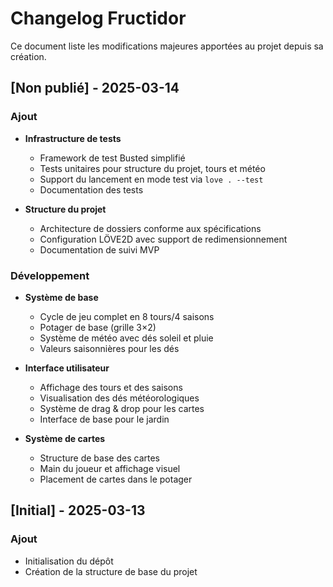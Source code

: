 # Changelog Fructidor

Ce document liste les modifications majeures apportées au projet depuis sa création.

## [Non publié] - 2025-03-14

### Ajout
- **Infrastructure de tests**
  - Framework de test Busted simplifié
  - Tests unitaires pour structure du projet, tours et météo
  - Support du lancement en mode test via `love . --test`
  - Documentation des tests

- **Structure du projet**
  - Architecture de dossiers conforme aux spécifications
  - Configuration LÖVE2D avec support de redimensionnement
  - Documentation de suivi MVP

### Développement
- **Système de base**
  - Cycle de jeu complet en 8 tours/4 saisons
  - Potager de base (grille 3×2)
  - Système de météo avec dés soleil et pluie
  - Valeurs saisonnières pour les dés

- **Interface utilisateur**
  - Affichage des tours et des saisons
  - Visualisation des dés météorologiques
  - Système de drag & drop pour les cartes
  - Interface de base pour le jardin

- **Système de cartes**
  - Structure de base des cartes
  - Main du joueur et affichage visuel
  - Placement de cartes dans le potager

## [Initial] - 2025-03-13

### Ajout
- Initialisation du dépôt
- Création de la structure de base du projet
